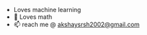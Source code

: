 - Loves machine learning
- 🌱 Loves math
- 📫 reach me @ akshaysrsh2002@gmail.com

<!---
askysrsh/askysrsh is a ✨ special ✨ repository because its `README.md` (this file) appears on your GitHub profile.
You can click the Preview link to take a look at your changes.
--->
